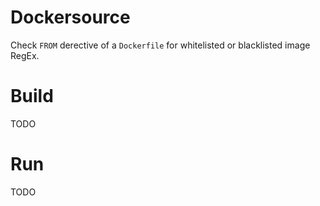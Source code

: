 # Dockersource

Check `FROM` derective of a `Dockerfile` for whitelisted or blacklisted image RegEx.

# Build

TODO

# Run

TODO
